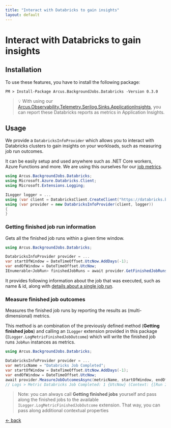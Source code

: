 ```yaml
---
title: "Interact with Databricks to gain insights"
layout: default
---
```


# Interact with Databricks to gain insights

## Installation

To use these features, you have to install the following package:

```shell
PM > Install-Package Arcus.BackgroundJobs.Databricks -Version 0.3.0
```

> :bulb: With using our [Arcus.Observability.Telemetry.Serilog.Sinks.ApplicationInsights](https://www.nuget.org/packages/Arcus.Observability.Telemetry.Serilog.Sinks.ApplicationInsights/), you can report these Databricks reports as metrics in Application Insights.

## Usage
We provide a  `DatabricksInfoProvider` which allows you to interact with Databricks clusters to gain insights on your workloads, such as measuring job run outcomes.

It can be easily setup and used anywhere such as .NET Core workers, Azure Functions and more. We are using this ourselves for our [job metrics](./job-metrics.md).

```csharp
using Arcus.BackgroundJobs.Databricks;
using Microsoft.Azure.Databricks.Client;
using Microsoft.Extensions.Logging;

ILogger logger = ...
using (var client = DatabricksClient.CreateClient("https://databricks.base.url", "security.token"))
using (var provider = new DatabricksInfoProvider(client, logger))
{
}
```

### Getting finished job run information
Gets all the finished job runs within a given time window.
```csharp
using Arcus.BackgroundJobs.Databricks;

DatabricksInfoProvider provider = ...
var startOfWindow = DateTimeOffset.UtcNow.AddDays(-1);
var endOfWindow = DateTimeOffset.UtcNow;
IEnumerable<JobRun> finishedJobRuns = await provider.GetFinishedJobRunsAsync(startOfWindow, endOfWindow);
```

It provides following information about the job that was executed, such as name & id, along with [details about a single job run](https://github.com/Azure/azure-databricks-client/blob/master/csharp/Microsoft.Azure.Databricks.Client/Run.cs).

### Measure finished job outcomes
Measures the finished job runs by reporting the results as (multi-dimensional) metrics.

This method is an combination of the previously defined method (**Getting finished jobs**) and calling an `ILogger` extension provided in this package (`ILogger.LogMetricFinishedJobOutcome`) which will write the finished job runs `JobRun` instances as metrics.

```csharp
using Arcus.BackgroundJobs.Databricks;

DatabricksInfoProvider provider = ...
var metricName = "Databricks Job Completed";
var startOfWindow = DateTimeOffset.UtcNow.AddDays(-1);
var endOfWindow = DateTimeOffset.UtcNow;
await provider.MeasureJobOutcomesAsync(metricName, startOfWindow, endOfWindow);
// Logs > Metric Databricks Job Completed: 1 {UtcNow} (Context: {[Run Id] = my.run.id, [Job Id] = my.job.id, [Job Name] = my.job.name, [Outcome] = Success})
```

> Note: you can always call **Getting finished jobs** yourself and pass along the finished jobs to the available `ILogger.LogMetricFinishedJobOutcome` extension.
> That way, you can pass along additional contextual properties

[&larr; back](/)
